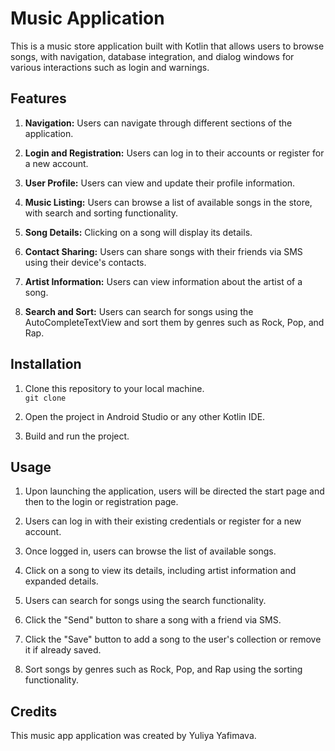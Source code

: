 # Music Application

This is a music store application built with Kotlin that allows users to browse songs, with navigation, database integration, and dialog windows for various interactions such as login and warnings.

## Features

1. **Navigation:** Users can navigate through different sections of the application.
   
2. **Login and Registration:** Users can log in to their accounts or register for a new account.

3. **User Profile:** Users can view and update their profile information.

4. **Music Listing:** Users can browse a list of available songs in the store, with search and sorting functionality.

5. **Song Details:** Clicking on a song will display its details.

6. **Contact Sharing:** Users can share songs with their friends via SMS using their device's contacts.

7. **Artist Information:** Users can view information about the artist of a song.

8. **Search and Sort:** Users can search for songs using the AutoCompleteTextView and sort them by genres such as Rock, Pop, and Rap.


## Installation  

1. Clone this repository to your local machine.  
   `git clone`
   
2. Open the project in Android Studio or any other Kotlin IDE.
   
3. Build and run the project.  

## Usage

1. Upon launching the application, users will be directed the start page and then to the login or registration page.
   
2. Users can log in with their existing credentials or register for a new account.

3. Once logged in, users can browse the list of available songs.

4. Click on a song to view its details, including artist information and expanded details.
   
5. Users can search for songs using the search functionality.
    
6. Click the "Send" button to share a song with a friend via SMS.
    
7. Click the "Save" button to add a song to the user's collection or remove it if already saved.
    
8. Sort songs by genres such as Rock, Pop, and Rap using the sorting functionality.
    
## Credits  

This music app application was created by Yuliya Yafimava.
